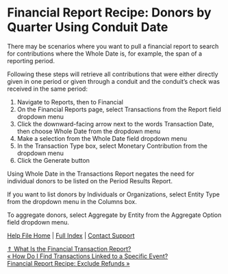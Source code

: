  Financial Report Recipe: Donors by Quarter Using Conduit Date
==========

There may be scenarios where you want to pull a financial report to search for contributions where the Whole Date is, for example, the span of a reporting period.   

Following these steps will retrieve all contributions that were either directly given in one period or given through a conduit and the conduit’s check was received in the same period:

1. Navigate to Reports, then to Financial
2. On the Financial Reports page, select Transactions from the Report field dropdown menu
3. Click the downward-facing arrow next to the words Transaction Date, then choose Whole Date from the dropdown menu
4. Make a selection from the Whole Date field dropdown menu
5. In the Transaction Type box, select Monetary Contribution from the dropdown menu
6. Click the Generate button 

Using Whole Date in the Transactions Report negates the need for individual donors to be listed on the Period Results Report.

If you want to list donors by Individuals or Organizations, select Entity Type from the dropdown menu in the Columns box.

To aggregate donors, select Aggregate by Entity from the Aggregate Option field dropdown menu.

[Help File Home](/help/) | [Full Index](/Help-File-Directory/) | [Contact Support](mailto:support@ISPolitical.com)

[⇑ What Is the Financial Transaction Report?](/What-Is-the-Financial-Transaction-Report)  
[« How Do I Find Transactions Linked to a Specific Event?](/How-Do-I-Find-Transactions-Linked-to-a-Specific-Event)  
[Financial Report Recipe: Exclude Refunds »](/Financial-Report-Recipe-Exclude-Refunds)